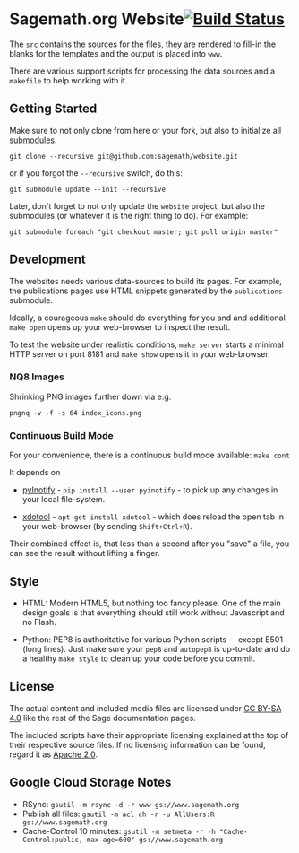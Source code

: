 # Sagemath.org Website[![Build Status](https://travis-ci.org/sagemath/website.svg?branch=master)](https://travis-ci.org/sagemath/website)


The `src` contains the sources for the files,
they are rendered to fill-in the blanks for the templates
and the output is placed into `www`.

There are various support scripts for processing the data sources
and a `makefile` to help working with it.

Getting Started
---------------

Make sure to not only clone from here or your fork,
but also to initialize all
[submodules](http://git-scm.com/book/en/Git-Tools-Submodules).

    git clone --recursive git@github.com:sagemath/website.git

or if you forgot the `--recursive` switch, do this:

    git submodule update --init --recursive

Later, don't forget to not only update the `website` project,
but also the submodules
(or whatever it is the right thing to do).
For example:

    git submodule foreach "git checkout master; git pull origin master"

Development
-----------

The websites needs various data-sources to build its pages.
For example, the publications pages use HTML snippets
generated by the `publications` submodule.

Ideally, a courageous `make` should do everything for you
and and additional `make open` opens up your web-browser
to inspect the result.

To test the website under realistic conditions,
`make server` starts a minimal HTTP server on port 8181 and
`make show` opens it in your web-browser.

### NQ8 Images

Shrinking PNG images further down via e.g.

    pngnq -v -f -s 64 index_icons.png


### Continuous Build Mode

For your convenience, there is a continuous build mode available: `make cont`

It depends on

* [pyInotify](https://github.com/seb-m/pyinotify) - `pip install --user pyinotify` -
  to pick up any changes in your local file-system.

* [xdotool](http://www.semicomplete.com/projects/xdotool/) - `apt-get install xdotool` -
  which does reload the open tab in your web-browser (by sending `Shift+Ctrl+R`).

Their combined effect is, that less than a second after you "save" a file,
you can see the result without lifting a finger.

Style
-----

* HTML: Modern HTML5, but nothing too fancy please.
  One of the main design goals is that everything should still work
  without Javascript and no Flash.

* Python: PEP8 is authoritative for various Python scripts -- except E501 (long lines).
  Just make sure your `pep8` and `autopep8` is up-to-date and
  do a healthy `make style` to clean up your code before you commit.

License
-------

The actual content and included media files are licensed under
[CC BY-SA 4.0](http://creativecommons.org/licenses/by-sa/4.0/)
like the rest of the Sage documentation pages.

The included scripts have their appropriate licensing
explained at the top of their respective source files.
If no licensing information can be found,
regard it as [Apache 2.0](http://www.apache.org/licenses/LICENSE-2.0.html).


Google Cloud Storage Notes
--------------------------

* RSync: `gsutil -m rsync -d -r www gs://www.sagemath.org`
* Publish all files: `gsutil -m acl ch -r -u AllUsers:R gs://www.sagemath.org`
* Cache-Control 10 minutes: `gsutil -m setmeta -r -h "Cache-Control:public, max-age=600" gs://www.sagemath.org`
